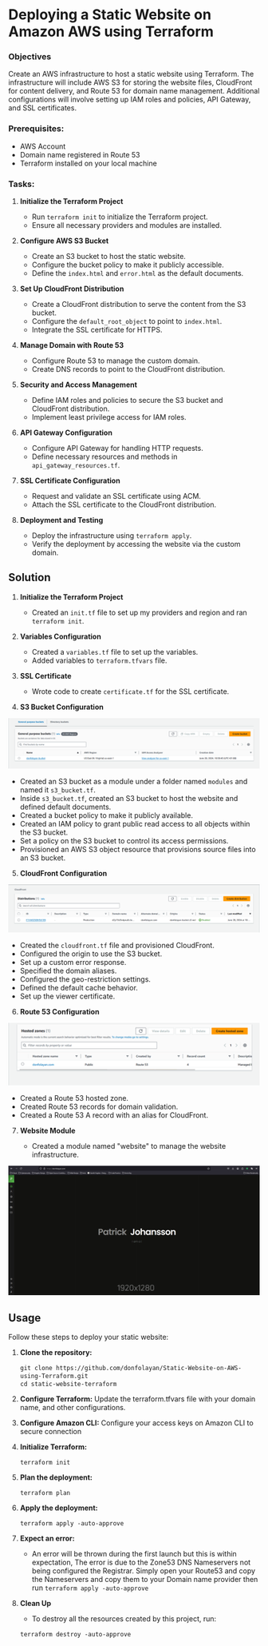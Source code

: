 # Deploying a Static Website on Amazon AWS using Terraform

### Objectives

Create an AWS infrastructure to host a static website using Terraform. The infrastructure will include AWS S3 for storing the website files, CloudFront for content delivery, and Route 53 for domain name management. Additional configurations will involve setting up IAM roles and policies, API Gateway, and SSL certificates.

### Prerequisites:

- AWS Account
- Domain name registered in Route 53
- Terraform installed on your local machine

### Tasks:

1. **Initialize the Terraform Project**

   - Run `terraform init` to initialize the Terraform project.
   - Ensure all necessary providers and modules are installed.

2. **Configure AWS S3 Bucket**

   - Create an S3 bucket to host the static website.
   - Configure the bucket policy to make it publicly accessible.
   - Define the `index.html` and `error.html` as the default documents.

3. **Set Up CloudFront Distribution**

   - Create a CloudFront distribution to serve the content from the S3 bucket.
   - Configure the `default_root_object` to point to `index.html`.
   - Integrate the SSL certificate for HTTPS.

4. **Manage Domain with Route 53**

   - Configure Route 53 to manage the custom domain.
   - Create DNS records to point to the CloudFront distribution.

5. **Security and Access Management**

   - Define IAM roles and policies to secure the S3 bucket and CloudFront distribution.
   - Implement least privilege access for IAM roles.

6. **API Gateway Configuration**

   - Configure API Gateway for handling HTTP requests.
   - Define necessary resources and methods in `api_gateway_resources.tf`.

7. **SSL Certificate Configuration**

   - Request and validate an SSL certificate using ACM.
   - Attach the SSL certificate to the CloudFront distribution.

8. **Deployment and Testing**
   - Deploy the infrastructure using `terraform apply`.
   - Verify the deployment by accessing the website via the custom domain.

## Solution

1. **Initialize the Terraform Project**

   - Created an `init.tf` file to set up my providers and region and ran `terraform init`.

2. **Variables Configuration**

   - Created a `variables.tf` file to set up the variables.
   - Added variables to `terraform.tfvars` file.

3. **SSL Certificate**

   - Wrote code to create `certificate.tf` for the SSL certificate.

4. **S3 Bucket Configuration**

![active s3 bucket](./images/s3-bucket.png)

   - Created an S3 bucket as a module under a folder named `modules` and named it `s3_bucket.tf`.
   - Inside `s3_bucket.tf`, created an S3 bucket to host the website and defined default documents.
   - Created a bucket policy to make it publicly available.
   - Created an IAM policy to grant public read access to all objects within the S3 bucket.
   - Set a policy on the S3 bucket to control its access permissions.
   - Provisioned an AWS S3 object resource that provisions source files into an S3 bucket.

5. **CloudFront Configuration**

![active cloudfront](./images/cloudfront.png)

   - Created the `cloudfront.tf` file and provisioned CloudFront.
   - Configured the origin to use the S3 bucket.
   - Set up a custom error response.
   - Specified the domain aliases.
   - Configured the geo-restriction settings.
   - Defined the default cache behavior.
   - Set up the viewer certificate.

6. **Route 53 Configuration**

![active route53](./images/route53.png)

   - Created a Route 53 hosted zone.
   - Created Route 53 records for domain validation.
   - Created a Route 53 A record with an alias for CloudFront.

7. **Website Module**

   - Created a module named "website" to manage the website infrastructure.

![deployed website](./images/deployed-website.png)

## Usage

Follow these steps to deploy your static website:

1. **Clone the repository:**

   ```
   git clone https://github.com/donfolayan/Static-Website-on-AWS-using-Terraform.git
   cd static-website-terraform
   ```

2. **Configure Terraform:**
   Update the terraform.tfvars file with your domain name, and other configurations.

3. **Configure Amazon CLI:**
   Configure your access keys on Amazon CLI to secure connection

4. **Initialize Terraform:**

   ```
   terraform init
   ```

5. **Plan the deployment:**

   ```
   terraform plan
   ```

6. **Apply the deployment:**

   ```
   terraform apply -auto-approve
   ```

7. **Expect an error:**

   - An error will be thrown during the first launch but this is within expectation,
     The error is due to the Zone53 DNS Nameservers not being configured the Registrar.
     Simply open your Route53 and copy the Nameservers and copy them to your Domain name provider
     then run `terraform apply -auto-approve`

8. **Clean Up**

   - To destroy all the resources created by this project, run:

   ```
   terraform destroy -auto-approve
   ```
